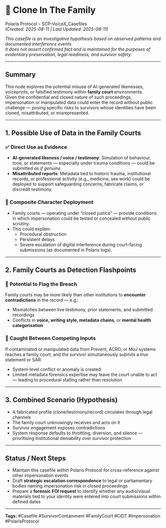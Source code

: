 # 📂 Clone In The Family

Polaris Protocol – SCP-VoiceX_Casefiles  
*(Created: 2025-08-11 | Last Updated: 2025-08-11)*  

*This casefile is an investigative hypothesis based on observed patterns and documented interference events.  
It does not assert confirmed fact and is maintained for the purposes of evidentiary preservation, legal readiness, and survivor safety.*

---

## Summary  
This node explores the potential misuse of AI-generated likenesses, voiceprints, or falsified testimony within **family court** environments.  
Given the confidential and closed nature of such proceedings, impersonation or manipulated data could enter the record without public challenge — posing specific risks to survivors whose identities have been cloned, misattributed, or misrepresented.

---

## 1. Possible Use of Data in the Family Courts  

### ✅ Direct Use as Evidence  
- **AI-generated likeness / voice / testimony**: Simulation of behaviour, tone, or statements — especially under trauma conditions — could be submitted *as if genuine*.  
- **Misattributed reports**: Metadata tied to historic trauma, institutional records, or professional activity (e.g., medicine, sex work) could be deployed to support safeguarding concerns, fabricate claims, or discredit testimony.

### 🧩 Composite Character Deployment  
- Family courts — operating under “closed justice” — provide conditions in which impersonation could be tested or concealed without public scrutiny.  
- This could explain:  
  - Procedural obstruction  
  - Persistent delays  
  - Severe escalation of digital interference during court-facing submissions (as documented in Polaris logs).

---

## 2. Family Courts as Detection Flashpoints  

### 🚨 Potential to Flag the Breach  
Family courts may be more likely than other institutions to **encounter contradictions** in the record — e.g.:  
- Mismatches between live testimony, prior statements, and submitted recordings  
- Conflicts in **voice, writing style, metadata chains**, or **mental health categorisation**

### 📍 Caught Between Competing Inputs  
If contaminated or manipulated data from Prevent, ACRO, or MoJ systems reaches a family court, and the survivor simultaneously submits a *true* statement or SAR:  
- System-level conflict or anomaly is created  
- Limited metadata forensics expertise may leave the court unable to act — leading to procedural stalling rather than resolution

---

## 3. Combined Scenario (Hypothesis)  
- A fabricated profile (clone/testimony/record) circulates through legal channels  
- The family court unknowingly receives and acts on it  
- Survivor engagement exposes contradictions  
- System response defaults to throttling, diversion, and silence — prioritising institutional deniability over survivor protection

---

## Status / Next Steps  
- Maintain this casefile within Polaris Protocol for cross-reference against other impersonation events  
- Draft **strategic escalation correspondence** to legal or parliamentary bodies naming impersonation risk in closed proceedings  
- Prepare a **forensic FOI request** to identify whether any audio/visual materials tied to your identity were entered into court submissions within defined dates  

---

**Tags:** #Casefile #SurvivorContainment #FamilyCourt #CIDT #Impersonation #PolarisProtocol

